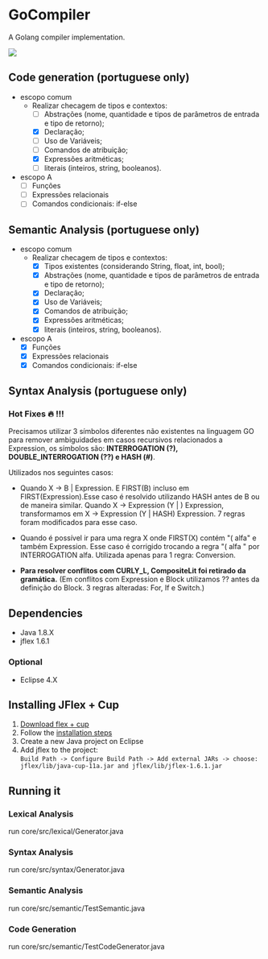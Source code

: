 # GoCompiler

A Golang compiler implementation.

![](https://www.devteam.space/blog/wp-content/uploads/2017/03/gopher_head-min.png)

## Code generation (portuguese only)

* escopo comum
   * Realizar checagem de tipos e contextos:
     - [ ] Abstrações (nome, quantidade e tipos de parâmetros de entrada e tipo de retorno);
     - [X] Declaração;
     - [ ] Uso de Variáveis;
     - [ ] Comandos de atribuição;
     - [X] Expressões aritméticas;
     - [ ] literais (inteiros, string, booleanos).

* escopo A
     - [ ] Funções
     - [ ] Expressões relacionais
     - [ ] Comandos condicionais: if-else

## Semantic Analysis (portuguese only)

* escopo comum
   * Realizar checagem de tipos e contextos:
     - [x] Tipos existentes (considerando String, float, int, bool);
     - [X] Abstrações (nome, quantidade e tipos de parâmetros de entrada e tipo de retorno);
     - [X] Declaração;
     - [X] Uso de Variáveis;
     - [X] Comandos de atribuição;
     - [X] Expressões aritméticas;
     - [X] literais (inteiros, string, booleanos).

* escopo A
     - [X] Funções
     - [X] Expressões relacionais
     - [X] Comandos condicionais: if-else

## Syntax Analysis (portuguese only)

### Hot Fixes :fire: !!!

Precisamos utilizar 3 símbolos diferentes não existentes na linguagem GO para remover ambiguidades em casos recursivos relacionados a Expression, os símbolos são: **INTERROGATION (?), DOUBLE_INTERROGATION (??) e HASH (#)**.

Utilizados nos seguintes casos:

* Quando X -> B | Expression. E FIRST(B) incluso em FIRST(Expression).Esse caso é resolvido utilizando HASH antes de B ou de maneira similar. Quando X -> Expression (Y | ) Expression, transformamos em X -> Expression (Y | HASH) Expression. 7 regras foram modificados para esse caso.

* Quando é possível ir para uma regra X onde FIRST(X) contém "( alfa" e também Expression. Esse caso é corrigido trocando a regra "( alfa " por INTERROGATION alfa. Utilizada apenas para 1 regra: Conversion.

* **Para resolver conflitos com CURLY_L, CompositeLit foi retirado da gramática.** (Em conflitos com Expression e Block utilizamos ?? antes da definição do Block. 3 regras alteradas: For, If e Switch.)

## Dependencies

* Java 1.8.X
* jflex 1.6.1

### Optional

* Eclipse 4.X

## Installing JFlex + Cup

1. [Download flex + cup](http://jflex.de/download.html)
2. Follow the [installation steps](http://jflex.de/installing.html)
3. Create a new Java project on Eclipse
4. Add jflex to the project:  
`Build Path -> Configure Build Path -> Add external JARs -> choose: jflex/lib/java-cup-11a.jar and jflex/lib/jflex-1.6.1.jar`

## Running it

### Lexical Analysis

run core/src/lexical/Generator.java

### Syntax Analysis

run core/src/syntax/Generator.java

### Semantic Analysis

run core/src/semantic/TestSemantic.java

### Code Generation

run core/src/semantic/TestCodeGenerator.java
